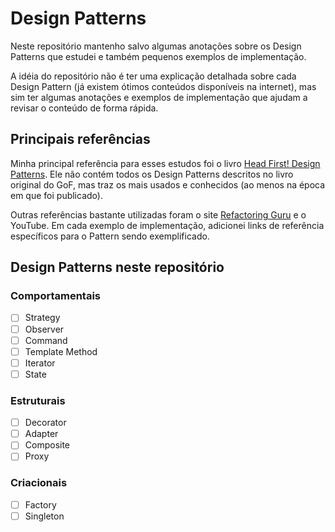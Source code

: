 # Design Patterns

Neste repositório mantenho salvo algumas anotações sobre os Design Patterns que estudei e também pequenos exemplos de implementação. 

A idéia do repositório não é ter uma explicação detalhada sobre cada Design Pattern (já existem ótimos conteúdos disponíveis na internet), mas sim ter algumas anotações e exemplos de implementação que ajudam a revisar o conteúdo de forma rápida.

## Principais referências
Minha principal referência para esses estudos foi o livro [Head First! Design Patterns](https://www.amazon.com.br/Cabe%C3%A7a-Padr%C3%B5es-Projetos-Eric-Freeman/dp/8576081741/ref=asc_df_8576081741/?tag=googleshopp00-20&linkCode=df0&hvadid=379715964603&hvpos=&hvnetw=g&hvrand=15911340343775664968&hvpone=&hvptwo=&hvqmt=&hvdev=c&hvdvcmdl=&hvlocint=&hvlocphy=9100327&hvtargid=pla-397827439341&psc=1). Ele não contém todos os Design Patterns descritos no livro original do GoF, mas traz os mais usados e conhecidos (ao menos na época em que foi publicado). 

Outras referências bastante utilizadas foram o site [Refactoring Guru](https://refactoring.guru/design-patterns) e o YouTube. Em cada exemplo de implementação, adicionei links de referência específicos para o Pattern sendo exemplificado.

## Design Patterns neste repositório
### Comportamentais
- [ ] Strategy
- [ ] Observer
- [ ] Command
- [ ] Template Method
- [ ] Iterator
- [ ] State

### Estruturais
- [ ] Decorator
- [ ] Adapter
- [ ] Composite
- [ ] Proxy

### Criacionais
- [ ] Factory
- [ ] Singleton
